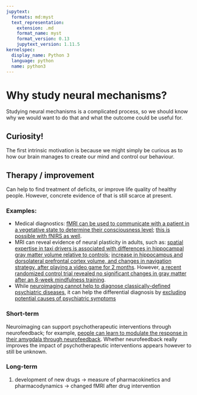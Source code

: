 ```yaml
---
jupytext:
  formats: md:myst
  text_representation:
    extension: .md
    format_name: myst
    format_version: 0.13
    jupytext_version: 1.11.5
kernelspec:
  display_name: Python 3
  language: python
  name: python3
---
```

# Why study neural mechanisms?

Studying neural mechanisms is a complicated process, so we should know why we would want to do that and what the outcome could be useful for.

## Curiosity!
The first intrinsic motivation is because we might simply be curious as to how our brain manages to create our mind and control our behaviour.

## Therapy / improvement
Can help to find treatment of deficits, or improve life quality of healthy people. However, concrete evidence of that is still scarce at present.  

### Examples:  
- Medical diagnostics: [fMRI can be used to communicate with a patient in a vegetative state to determine their consciousness level](https://www.nejm.org/doi/full/10.1056/nejmoa0905370); [this is possible with fNIRS as well](https://doi.org/10.1117/1.NPh.4.4.040501).
- MRI can reveal evidence of neural plasticity in adults, such as: [spatial expertise in taxi drivers is associated with differences in hippocampal gray matter volume relative to controls](https://doi.org/10.1073/pnas.070039597); [increase in hippocampus and dorsolateral prefrontal cortex volume, and changes in navigation strategy, after playing a video game for 2 months](https://doi.org/10.1038/mp.2013.120). However, [a recent randomized control trial revealed no significant changes in gray matter after an 8-week mindfulness training](https://www.science.org/doi/full/10.1126/sciadv.abk3316).
- While [neuroimaging cannot help to diagnose classically-defined psychiatric diseases](https://doi.org/10.1176/appi.ajp.2018.1750701), it can help the differential diagnosis by [excluding potential causes of psychiatric symptoms](https://doi.org/10.3389/fpsyt.2020.00276)

### Short-term
Neuroimaging can support psychotherapeutic interventions through neurofeedback; for example, [people can learn to modulate the response in their amygdala through neurofeedback](https://doi.org/10.1016/j.neubiorev.2022.104694). Whether neurofeedback really improves the impact of psychotherapeutic interventions appears however to still be unknown.

### Long-term
1. development of new drugs
→ measure of pharmacokinetics and pharmacodynamics → changed fMRI after drug intervention
